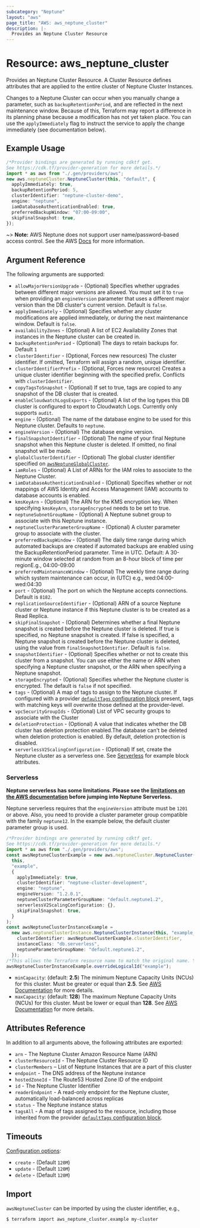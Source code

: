 ```yaml
---
subcategory: "Neptune"
layout: "aws"
page_title: "AWS: aws_neptune_cluster"
description: |-
  Provides an Neptune Cluster Resource
---
```


# Resource: aws\_neptune\_cluster

Provides an Neptune Cluster Resource. A Cluster Resource defines attributes that are
applied to the entire cluster of Neptune Cluster Instances.

Changes to a Neptune Cluster can occur when you manually change a
parameter, such as `backupRetentionPeriod`, and are reflected in the next maintenance
window. Because of this, Terraform may report a difference in its planning
phase because a modification has not yet taken place. You can use the
`applyImmediately` flag to instruct the service to apply the change immediately
(see documentation below).

## Example Usage

```typescript
/*Provider bindings are generated by running cdktf get.
See https://cdk.tf/provider-generation for more details.*/
import * as aws from "./.gen/providers/aws";
new aws.neptuneCluster.NeptuneCluster(this, "default", {
  applyImmediately: true,
  backupRetentionPeriod: 5,
  clusterIdentifier: "neptune-cluster-demo",
  engine: "neptune",
  iamDatabaseAuthenticationEnabled: true,
  preferredBackupWindow: "07:00-09:00",
  skipFinalSnapshot: true,
});

```

\~> **Note:** AWS Neptune does not support user name/password–based access control.
See the AWS [Docs](https://docs.aws.amazon.com/neptune/latest/userguide/limits.html) for more information.

## Argument Reference

The following arguments are supported:

* `allowMajorVersionUpgrade` - (Optional) Specifies whether upgrades between different major versions are allowed. You must set it to `true` when providing an `engineVersion` parameter that uses a different major version than the DB cluster's current version. Default is `false`.
* `applyImmediately` - (Optional) Specifies whether any cluster modifications are applied immediately, or during the next maintenance window. Default is `false`.
* `availabilityZones` - (Optional) A list of EC2 Availability Zones that instances in the Neptune cluster can be created in.
* `backupRetentionPeriod` - (Optional) The days to retain backups for. Default `1`
* `clusterIdentifier` - (Optional, Forces new resources) The cluster identifier. If omitted, Terraform will assign a random, unique identifier.
* `clusterIdentifierPrefix` - (Optional, Forces new resource) Creates a unique cluster identifier beginning with the specified prefix. Conflicts with `clusterIdentifier`.
* `copyTagsToSnapshot` - (Optional) If set to true, tags are copied to any snapshot of the DB cluster that is created.
* `enableCloudwatchLogsExports` - (Optional) A list of the log types this DB cluster is configured to export to Cloudwatch Logs. Currently only supports `audit`.
* `engine` - (Optional) The name of the database engine to be used for this Neptune cluster. Defaults to `neptune`.
* `engineVersion` - (Optional) The database engine version.
* `finalSnapshotIdentifier` - (Optional) The name of your final Neptune snapshot when this Neptune cluster is deleted. If omitted, no final snapshot will be made.
* `globalClusterIdentifier` - (Optional) The global cluster identifier specified on [`awsNeptuneGlobalCluster`](/docs/providers/aws/r/neptune_global_cluster.html).
* `iamRoles` - (Optional) A List of ARNs for the IAM roles to associate to the Neptune Cluster.
* `iamDatabaseAuthenticationEnabled` - (Optional) Specifies whether or not mappings of AWS Identity and Access Management (IAM) accounts to database accounts is enabled.
* `kmsKeyArn` - (Optional) The ARN for the KMS encryption key. When specifying `kmsKeyArn`, `storageEncrypted` needs to be set to true.
* `neptuneSubnetGroupName` - (Optional) A Neptune subnet group to associate with this Neptune instance.
* `neptuneClusterParameterGroupName` - (Optional) A cluster parameter group to associate with the cluster.
* `preferredBackupWindow` - (Optional) The daily time range during which automated backups are created if automated backups are enabled using the BackupRetentionPeriod parameter. Time in UTC. Default: A 30-minute window selected at random from an 8-hour block of time per regionE.g., 04:00-09:00
* `preferredMaintenanceWindow` - (Optional) The weekly time range during which system maintenance can occur, in (UTC) e.g., wed:04:00-wed:04:30
* `port` - (Optional) The port on which the Neptune accepts connections. Default is `8182`.
* `replicationSourceIdentifier` - (Optional) ARN of a source Neptune cluster or Neptune instance if this Neptune cluster is to be created as a Read Replica.
* `skipFinalSnapshot` - (Optional) Determines whether a final Neptune snapshot is created before the Neptune cluster is deleted. If true is specified, no Neptune snapshot is created. If false is specified, a Neptune snapshot is created before the Neptune cluster is deleted, using the value from `finalSnapshotIdentifier`. Default is `false`.
* `snapshotIdentifier` - (Optional) Specifies whether or not to create this cluster from a snapshot. You can use either the name or ARN when specifying a Neptune cluster snapshot, or the ARN when specifying a Neptune snapshot.
* `storageEncrypted` - (Optional) Specifies whether the Neptune cluster is encrypted. The default is `false` if not specified.
* `tags` - (Optional) A map of tags to assign to the Neptune cluster. If configured with a provider [`defaultTags` configuration block](https://registry.terraform.io/providers/hashicorp/aws/latest/docs#default_tags-configuration-block) present, tags with matching keys will overwrite those defined at the provider-level.
* `vpcSecurityGroupIds` - (Optional) List of VPC security groups to associate with the Cluster
* `deletionProtection` - (Optional) A value that indicates whether the DB cluster has deletion protection enabled.The database can't be deleted when deletion protection is enabled. By default, deletion protection is disabled.
* `serverlessV2ScalingConfiguration` - (Optional) If set, create the Neptune cluster as a serverless one. See [Serverless](#serverless) for example block attributes.

### Serverless

**Neptune serverless has some limitations. Please see the [limitations on the AWS documentation](https://docs.aws.amazon.com/neptune/latest/userguide/neptune-serverless.html#neptune-serverless-limitations) before jumping into Neptune Serverless.**

Neptune serverless requires that the `engineVersion` attribute must be `1201` or above. Also, you need to provide a cluster parameter group compatible with the family `neptune12`. In the example below, the default cluster parameter group is used.

```typescript
/*Provider bindings are generated by running cdktf get.
See https://cdk.tf/provider-generation for more details.*/
import * as aws from "./.gen/providers/aws";
const awsNeptuneClusterExample = new aws.neptuneCluster.NeptuneCluster(
  this,
  "example",
  {
    applyImmediately: true,
    clusterIdentifier: "neptune-cluster-development",
    engine: "neptune",
    engineVersion: "1.2.0.1",
    neptuneClusterParameterGroupName: "default.neptune1.2",
    serverlessV2ScalingConfiguration: {},
    skipFinalSnapshot: true,
  }
);
const awsNeptuneClusterInstanceExample =
  new aws.neptuneClusterInstance.NeptuneClusterInstance(this, "example_1", {
    clusterIdentifier: awsNeptuneClusterExample.clusterIdentifier,
    instanceClass: "db.serverless",
    neptuneParameterGroupName: "default.neptune1.2",
  });
/*This allows the Terraform resource name to match the original name. You can remove the call if you don't need them to match.*/
awsNeptuneClusterInstanceExample.overrideLogicalId("example");

```

* `minCapacity`: (default: **2.5**) The minimum Neptune Capacity Units (NCUs) for this cluster. Must be greater or equal than **2.5**. See [AWS Documentation](https://docs.aws.amazon.com/neptune/latest/userguide/neptune-serverless-capacity-scaling.html) for more details.
* `maxCapacity`: (default: **128**) The maximum Neptune Capacity Units (NCUs) for this cluster. Must be lower or equal than **128**. See [AWS Documentation](https://docs.aws.amazon.com/neptune/latest/userguide/neptune-serverless-capacity-scaling.html) for more details.

## Attributes Reference

In addition to all arguments above, the following attributes are exported:

* `arn` - The Neptune Cluster Amazon Resource Name (ARN)
* `clusterResourceId` - The Neptune Cluster Resource ID
* `clusterMembers` – List of Neptune Instances that are a part of this cluster
* `endpoint` - The DNS address of the Neptune instance
* `hostedZoneId` - The Route53 Hosted Zone ID of the endpoint
* `id` - The Neptune Cluster Identifier
* `readerEndpoint` - A read-only endpoint for the Neptune cluster, automatically load-balanced across replicas
* `status` - The Neptune instance status
* `tagsAll` - A map of tags assigned to the resource, including those inherited from the provider [`defaultTags` configuration block](https://registry.terraform.io/providers/hashicorp/aws/latest/docs#default_tags-configuration-block).

## Timeouts

[Configuration options](https://developer.hashicorp.com/terraform/language/resources/syntax#operation-timeouts):

* `create` - (Default `120M`)
* `update` - (Default `120M`)
* `delete` - (Default `120M`)

## Import

`awsNeptuneCluster` can be imported by using the cluster identifier, e.g.,

```console
$ terraform import aws_neptune_cluster.example my-cluster
```
